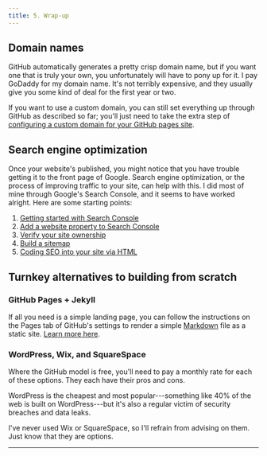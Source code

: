 ```yaml
---
title: 5. Wrap-up
---
```


## Domain names

GitHub automatically generates a pretty crisp domain name, but if you want one that is truly your own, you unfortunately will have to pony up for it. I pay GoDaddy for my domain name. It's not terribly expensive, and they usually give you some kind of deal for the first year or two.

If you want to use a custom domain, you can still set everything up through GitHub as described so far; you'll just need to take the extra step of [configuring a custom domain for your GitHub pages site](https://docs.github.com/en/pages/configuring-a-custom-domain-for-your-github-pages-site).

## Search engine optimization

Once your website's published, you might notice that you have trouble getting it to the front page of Google. Search engine optimization, or the process of improving traffic to your site, can help with this. I did most of mine through Google's Search Console, and it seems to have worked alright. Here are some starting points:
1. [Getting started with Search Console](https://support.google.com/webmasters/answer/10267942?hl=en)
2. [Add a website property to Search Console](https://support.google.com/webmasters/answer/34592?hl=en)
3. [Verify your site ownership](https://support.google.com/webmasters/answer/9008080?hl=en)
4. [Build a sitemap](https://developers.google.com/search/docs/crawling-indexing/sitemaps/build-sitemap)
5. [Coding SEO into your site via HTML](https://html.com/seo/)

## Turnkey alternatives to building from scratch

### GitHub Pages + Jekyll

If all you need is a simple landing page, you can follow the instructions on the Pages tab of GitHub's settings to render a simple [Markdown](https://www.markdownguide.org/getting-started/) file as a static site. [Learn more here](https://docs.github.com/en/pages/setting-up-a-github-pages-site-with-jekyll/adding-a-theme-to-your-github-pages-site-using-jekyll).

### WordPress, Wix, and SquareSpace

Where the GitHub model is free, you'll need to pay a monthly rate for each of these options. They each have their pros and cons.

WordPress is the cheapest and most popular---something like 40% of the web is built on WordPress---but it's also a regular victim of security breaches and data leaks.

I've never used Wix or SquareSpace, so I'll refrain from advising on them. Just know that they are options.

---
